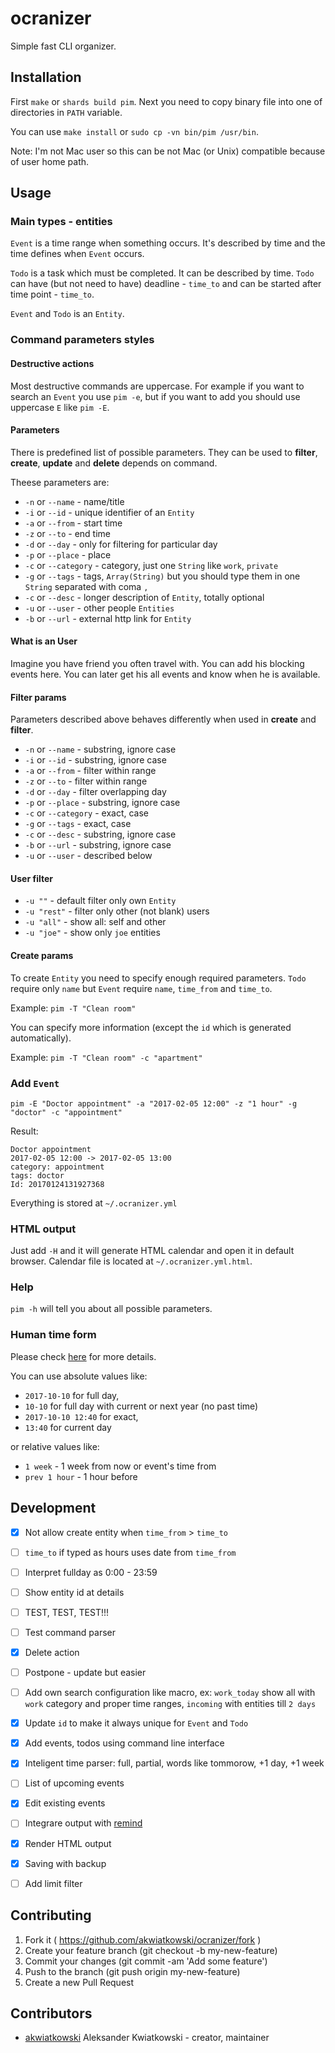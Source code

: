 # ocranizer

Simple fast CLI organizer.

## Installation

First `make` or `shards build pim`. Next you need to copy binary file into
one of directories in `PATH` variable.

You can use `make install` or `sudo cp -vn bin/pim /usr/bin`.

Note: I'm not Mac user so this can be not Mac (or Unix) compatible because of
user home path.

## Usage

### Main types - entities

`Event` is a time range when something occurs. It's described by time and the time
defines when `Event` occurs.

`Todo` is a task which must be completed. It can be described by time. `Todo`
can have (but not need to have) deadline - `time_to` and can be started after
time point - `time_to`.

`Event` and `Todo` is an `Entity`.

### Command parameters styles

#### Destructive actions

Most destructive commands are uppercase. For example if you want to search an
`Event` you use `pim -e`, but if you want to add you should use uppercase `E`
like `pim -E`.

#### Parameters

There is predefined list of possible parameters. They can be used to
**filter**, **create**, **update** and **delete** depends on command.

Theese parameters are:

* `-n` or `--name` - name/title
* `-i` or `--id` - unique identifier of an `Entity`
* `-a` or `--from` - start time
* `-z` or `--to` - end time
* `-d` or `--day` - only for filtering for particular day
* `-p` or `--place` - place
* `-c` or `--category` - category, just one `String` like `work`, `private`
* `-g` or `--tags` - tags, `Array(String)` but you should type them in one `String` separated with coma `,`
* `-c` or `--desc` - longer description of `Entity`, totally optional
* `-u` or `--user` - other people `Entities`
* `-b` or `--url` - external http link for `Entity`

#### What is an User

Imagine you have friend you often travel with. You can add his blocking events
here. You can later get his all events and know when he is available.

#### Filter params

Parameters described above behaves differently when used in **create** and
**filter**.

* `-n` or `--name` - substring, ignore case
* `-i` or `--id` - substring, ignore case
* `-a` or `--from` - filter within range
* `-z` or `--to` - filter within range
* `-d` or `--day` - filter overlapping day
* `-p` or `--place` - substring, ignore case
* `-c` or `--category` - exact, case
* `-g` or `--tags` - exact, case
* `-c` or `--desc` - substring, ignore case
* `-b` or `--url` - substring, ignore case
* `-u` or `--user` - described below

#### User filter

* `-u ""` - default filter only own `Entity`
* `-u "rest"` - filter only other (not blank) users
* `-u "all"` - show all: self and other
* `-u "joe"` - show only `joe` entities

#### Create params

To create `Entity` you need to specify enough required parameters.
`Todo` require only `name` but `Event` require `name`, `time_from` and `time_to`.

Example: `pim -T "Clean room"`

You can specify more information (except the `id` which is generated automatically).

Example: `pim -T "Clean room" -c "apartment"`

### Add `Event`

`pim -E "Doctor appointment" -a "2017-02-05 12:00" -z "1 hour" -g "doctor" -c "appointment"`

Result:

```
Doctor appointment
2017-02-05 12:00 -> 2017-02-05 13:00
category: appointment
tags: doctor
Id: 20170124131927368
```

Everything is stored at `~/.ocranizer.yml`

### HTML output

Just add `-H` and it will generate HTML calendar and open it in default browser.
Calendar file is located at `~/.ocranizer.yml.html`.

### Help

`pim -h` will tell you about all possible parameters.

### Human time form

Please check [here](https://github.com/akwiatkowski/ocranizer/blob/master/spec/ocra_time_spec.cr)
for more details.

You can use absolute values like:

* `2017-10-10` for full day,
* `10-10` for full day with current or next year (no past time)
* `2017-10-10 12:40` for exact,
* `13:40` for current day

or relative values like:

* `1 week` - 1 week from now or event's time from
* `prev 1 hour` - 1 hour before

## Development

* [x] Not allow create entity when `time_from` > `time_to`
* [ ] `time_to` if typed as hours uses date from `time_from`
* [ ] Interpret fullday as 0:00 - 23:59
* [ ] Show entity id at details
* [ ] TEST, TEST, TEST!!!
* [ ] Test command parser
* [x] Delete action
* [ ] Postpone - update but easier
* [ ] Add own search configuration like macro, ex: `work_today` show all with `work` category and proper time ranges, `incoming` with entities till `2 days`
* [x] Update `id` to make it always unique for `Event` and `Todo`
* [x] Add events, todos using command line interface
* [x] Inteligent time parser: full, partial, words like tommorow, +1 day, +1 week
* [ ] List of upcoming events
* [x] Edit existing events
* [ ] Integrare output with [remind](https://wiki.archlinux.org/index.php/Remind )
* [x] Render HTML output
* [x] Saving with backup
* [ ] Add limit filter


## Contributing

1. Fork it ( https://github.com/akwiatkowski/ocranizer/fork )
2. Create your feature branch (git checkout -b my-new-feature)
3. Commit your changes (git commit -am 'Add some feature')
4. Push to the branch (git push origin my-new-feature)
5. Create a new Pull Request

## Contributors

- [akwiatkowski](https://github.com/akwiatkowski) Aleksander Kwiatkowski - creator, maintainer
